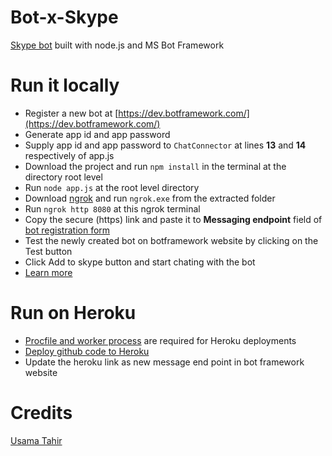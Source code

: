 # Bot-x-Skype

[Skype bot](https://join.skype.com/bot/afb948bf-44b2-43a7-b061-609d4e61799c?add) built with node.js and MS Bot Framework

# Run it locally

 - Register a new bot at [https://dev.botframework.com/](https://dev.botframework.com/)
 - Generate app id and app password
 - Supply app id and app password to <code>ChatConnector</code> at lines **13** and **14** respectively of app.js
 - Download the project and run <code>npm install</code> in the terminal at the directory root level
 - Run <code>node app.js</code> at the root level directory
 - Download [ngrok](https://ngrok.com) and run <code>ngrok.exe</code> from the extracted folder
 - Run <code>ngrok http 8080</code> at this ngrok terminal
 - Copy the secure (https) link and paste it to **Messaging endpoint** field of [bot registration form](https://dev.botframework.com/bots/new)
 - Test the newly created bot on botframework website by clicking on the Test button
 - Click Add to skype button and start chating with the bot
 - [Learn more](https://medium.com/@AmJustSam/how-to-build-skype-bot-with-nodejs-ddec8372114c)

# Run on Heroku

 - [Procfile and worker process](http://shiffman.net/a2z/bot-heroku/) are required for Heroku deployments
 - [Deploy github code to Heroku](https://www.google.com/search?q=Deploy+Github+code+to+Heroku)
 - Update the heroku link as new message end point in bot framework website
 
# Credits

[Usama Tahir](https://github.com/AmJustSam)
